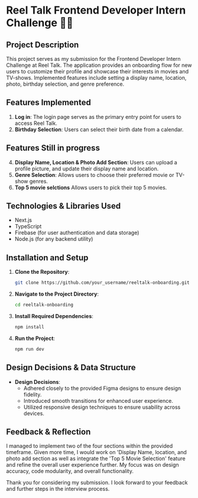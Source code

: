 # Reel Talk Frontend Developer Intern Challenge 🎥🍿

## Project Description

This project serves as my submission for the Frontend Developer Intern Challenge at Reel Talk. The application provides an onboarding flow for new users to customize their profile and showcase their interests in movies and TV-shows. Implemented features include setting a display name, location, photo, birthday selection, and genre preference.

## Features Implemented

1. **Log in**: The login page serves as the primary entry point for users to access Reel Talk.
2. **Birthday Selection**: Users can select their birth date from a calendar.

## Features Still in progress
4. **Display Name, Location & Photo Add Section**: Users can upload a profile picture, and update their display name and location.
5. **Genre Selection**: Allows users to choose their preferred movie or TV-show genres.
6. **Top 5 movie selctions**  Allows users to pick their top 5 movies.

## Technologies & Libraries Used

- Next.js
- TypeScript
- Firebase (for user authentication and data storage)
- Node.js (for any backend utility)

## Installation and Setup

1. **Clone the Repository**:
    ```bash
    git clone https://github.com/your_username/reeltalk-onboarding.git
    ```

2. **Navigate to the Project Directory**:
    ```bash
    cd reeltalk-onboarding
    ```

3. **Install Required Dependencies**:
    ```bash
    npm install
    ```

4. **Run the Project**:
    ```bash
    npm run dev
    ```

## Design Decisions & Data Structure

- **Design Decisions**:
  - Adhered closely to the provided Figma designs to ensure design fidelity.
  - Introduced smooth transitions for enhanced user experience.
  - Utilized responsive design techniques to ensure usability across devices.

## Feedback & Reflection

I managed to implement two of the four sections within the provided timeframe. Given more time, I would work on 'Display Name, location, and photo add section as well as integrate the 'Top 5 Movie Selection' feature and refine the overall user experience further. My focus was on design accuracy, code modularity, and overall functionality.


Thank you for considering my submission. I look forward to your feedback and further steps in the interview process.
